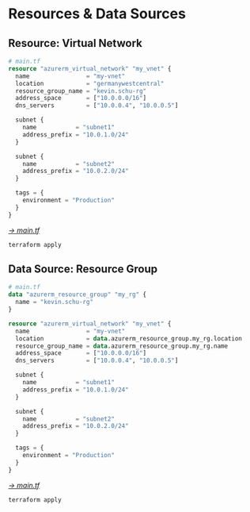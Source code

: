# Resources & Data Sources

## Resource: Virtual Network

```terraform
# main.tf
resource "azurerm_virtual_network" "my_vnet" {
  name                = "my-vnet"
  location            = "germanywestcentral"
  resource_group_name = "kevin.schu-rg"
  address_space       = ["10.0.0.0/16"]
  dns_servers         = ["10.0.0.4", "10.0.0.5"]

  subnet {
    name           = "subnet1"
    address_prefix = "10.0.1.0/24"
  }

  subnet {
    name           = "subnet2"
    address_prefix = "10.0.2.0/24"
  }

  tags = {
    environment = "Production"
  }
}
```
_[-> main.tf](main-1.tf)_

```shell
terraform apply
```

## Data Source: Resource Group

```terraform
# main.tf
data "azurerm_resource_group" "my_rg" {
  name = "kevin.schu-rg"
}

resource "azurerm_virtual_network" "my_vnet" {
  name                = "my-vnet"
  location            = data.azurerm_resource_group.my_rg.location
  resource_group_name = data.azurerm_resource_group.my_rg.name
  address_space       = ["10.0.0.0/16"]
  dns_servers         = ["10.0.0.4", "10.0.0.5"]

  subnet {
    name           = "subnet1"
    address_prefix = "10.0.1.0/24"
  }

  subnet {
    name           = "subnet2"
    address_prefix = "10.0.2.0/24"
  }

  tags = {
    environment = "Production"
  }
}
```
_[-> main.tf](main-2.tf)_

```shell
terraform apply
```